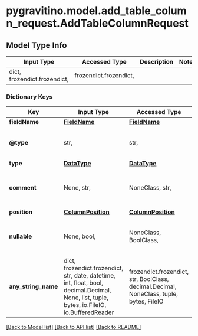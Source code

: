 # pygravitino.model.add_table_column_request.AddTableColumnRequest

## Model Type Info
Input Type | Accessed Type | Description | Notes
------------ | ------------- | ------------- | -------------
dict, frozendict.frozendict,  | frozendict.frozendict,  |  | 

### Dictionary Keys
Key | Input Type | Accessed Type | Description | Notes
------------ | ------------- | ------------- | ------------- | -------------
**fieldName** | [**FieldName**](FieldName.md) | [**FieldName**](FieldName.md) |  | 
**@type** | str,  | str,  |  | must be one of ["addColumn", ] 
**type** | [**DataType**](DataType.md) | [**DataType**](DataType.md) |  | 
**comment** | None, str,  | NoneClass, str,  | The comment of the column to add | [optional] 
**position** | [**ColumnPosition**](ColumnPosition.md) | [**ColumnPosition**](ColumnPosition.md) |  | [optional] 
**nullable** | None, bool,  | NoneClass, BoolClass,  | Whether the column to add is nullable | [optional] if omitted the server will use the default value of True
**any_string_name** | dict, frozendict.frozendict, str, date, datetime, int, float, bool, decimal.Decimal, None, list, tuple, bytes, io.FileIO, io.BufferedReader | frozendict.frozendict, str, BoolClass, decimal.Decimal, NoneClass, tuple, bytes, FileIO | any string name can be used but the value must be the correct type | [optional]

[[Back to Model list]](../../README.md#documentation-for-models) [[Back to API list]](../../README.md#documentation-for-api-endpoints) [[Back to README]](../../README.md)

